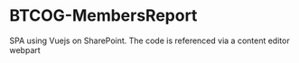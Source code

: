 # BTCOG-MembersReport
SPA using Vuejs on SharePoint. The code is referenced via a content editor webpart
